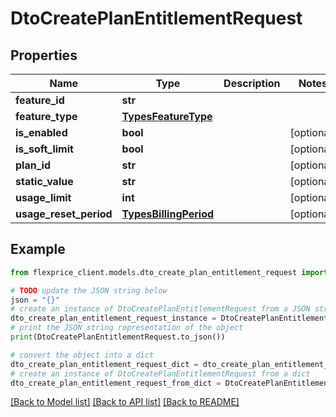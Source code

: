 # DtoCreatePlanEntitlementRequest


## Properties

Name | Type | Description | Notes
------------ | ------------- | ------------- | -------------
**feature_id** | **str** |  | 
**feature_type** | [**TypesFeatureType**](TypesFeatureType.md) |  | 
**is_enabled** | **bool** |  | [optional] 
**is_soft_limit** | **bool** |  | [optional] 
**plan_id** | **str** |  | [optional] 
**static_value** | **str** |  | [optional] 
**usage_limit** | **int** |  | [optional] 
**usage_reset_period** | [**TypesBillingPeriod**](TypesBillingPeriod.md) |  | [optional] 

## Example

```python
from flexprice_client.models.dto_create_plan_entitlement_request import DtoCreatePlanEntitlementRequest

# TODO update the JSON string below
json = "{}"
# create an instance of DtoCreatePlanEntitlementRequest from a JSON string
dto_create_plan_entitlement_request_instance = DtoCreatePlanEntitlementRequest.from_json(json)
# print the JSON string representation of the object
print(DtoCreatePlanEntitlementRequest.to_json())

# convert the object into a dict
dto_create_plan_entitlement_request_dict = dto_create_plan_entitlement_request_instance.to_dict()
# create an instance of DtoCreatePlanEntitlementRequest from a dict
dto_create_plan_entitlement_request_from_dict = DtoCreatePlanEntitlementRequest.from_dict(dto_create_plan_entitlement_request_dict)
```
[[Back to Model list]](../README.md#documentation-for-models) [[Back to API list]](../README.md#documentation-for-api-endpoints) [[Back to README]](../README.md)



